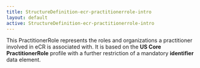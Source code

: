 ```yaml
---
title: StructureDefinition-ecr-practitionerrole-intro
layout: default
active: StructureDefinition-ecr-practitionerrole-intro
---
```


This PractitionerRole represents the roles and organizations a practitioner involved in eCR is associated with. It is based on the **US Core PractitionerRole** profile with a further restriction of a mandatory **identifier** data element.